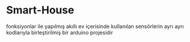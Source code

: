 # Smart-House
fonksiyonlar ile yapılmış akıllı ev içerisinde kullanılan sensörlerin ayrı ayrı kodlarıyla birleştirilmiş bir 
arduino projesidir
